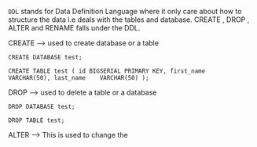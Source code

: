 `DDL` stands for Data Definition Language where it only care about how to structure the data i.e deals with the tables and database. CREATE , DROP , ALTER and RENAME falls under the DDL. <br />

CREATE --> used to create database or a table <br />

`CREATE DATABASE test;` <br />

`CREATE TABLE test (
    id BIGSERIAL PRIMARY KEY,
    first_name   VARCHAR(50),
    last_name    VARCHAR(50)
);`                       <br />

DROP --> used to delete a table or a database <br />

`DROP DATABASE test;` <br />

`DROP TABLE test;`    <br />

ALTER --> This is used to change the 